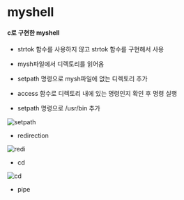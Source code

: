 # myshell
#### c로 구현한 myshell

- strtok 함수를 사용하지 않고 strtok 함수를 구현해서 사용
- mysh파일에서 디렉토리를 읽어옴
- setpath 명령으로 mysh파일에 없는 디렉토리 추가
- access 함수로 디렉토리 내에 있는 명령인지 확인 후 명령 실행



- setpath 명령으로 /usr/bin 추가

![setpath](https://user-images.githubusercontent.com/71490340/93850937-24e8ba00-fcea-11ea-8de7-2c2bce3537ec.gif)


- redirection

![redi](https://user-images.githubusercontent.com/71490340/93851107-81e47000-fcea-11ea-9bf2-a10a4ad0357b.gif)


- cd

![cd](https://user-images.githubusercontent.com/71490340/93851257-be17d080-fcea-11ea-91bc-43f5839d8077.gif)

- pipe

